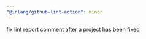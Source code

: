 ```yaml
---
"@inlang/github-lint-action": minor
---
```


fix lint report comment after a project has been fixed
